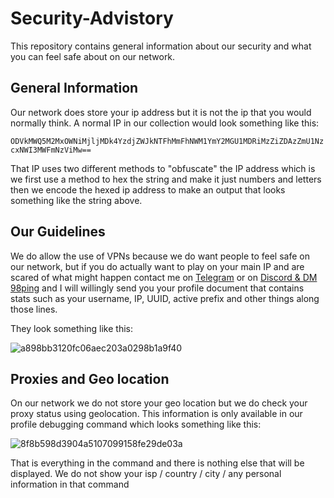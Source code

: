# Security-Advistory

This repository contains general information about our security and what you can feel safe about on our network.


## General Information

Our network does store your ip address but it is not the ip that you would normally think. A normal IP in our collection would look something like this:

`ODVkMWQ5M2MxOWNiMjljMDk4YzdjZWJkNTFhMmFhNWM1YmY2MGU1MDRiMzZiZDAzZmU1NzcxNWI3MWFmNzViMw==`

That IP uses two different methods to "obfuscate" the IP address which is we first use a method to hex the string and make it just numbers and letters then we encode the hexed ip address to make an output that looks something like the string above.

## Our Guidelines

We do allow the use of VPNs because we do want people to feel safe on our network, but if you do actually want to play on your main IP and are scared of what might happen contact me on [Telegram](https://t.me/ign98ping) or on [Discord & DM 98ping](https://discord.gg/kirahcf) and I will willingly send you your profile document that contains stats such as your username, IP, UUID, active prefix and other things along those lines.

They look something like this:

![a898bb3120fc06aec203a0298b1a9f40](https://user-images.githubusercontent.com/67809373/125136658-1d02d680-e0c0-11eb-8466-479c4d683041.png)

## Proxies and Geo location

On our network we do not store your geo location but we do check your proxy status using geolocation. This information is only available in our profile debugging command which looks something like this:

![8f8b598d3904a5107099158fe29de03a](https://user-images.githubusercontent.com/67809373/125180832-a941f600-e1b3-11eb-8266-9d35d3884619.png)

That is everything in the command and there is nothing else that will be displayed. We do not show your isp / country / city / any personal information in that command



